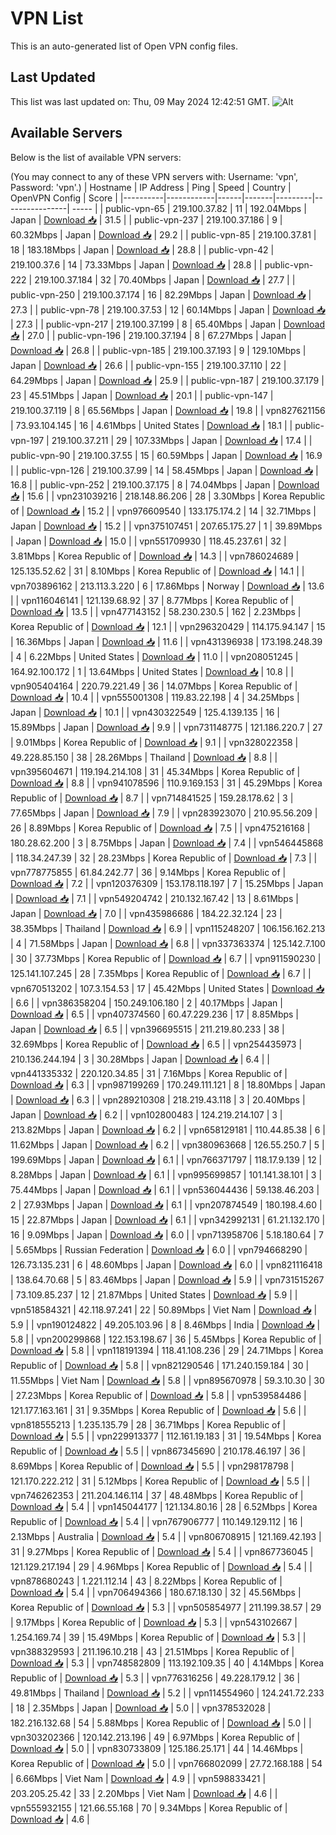 # VPN List

This is an auto-generated list of Open VPN config files.

## Last Updated

This list was last updated on: Thu, 09 May 2024 12:42:51 GMT.
![Alt](https://repobeats.axiom.co/api/embed/186b98318ef1479477931607c1ad7d823f12451f.svg "Repobeats analytics image")

## Available Servers

Below is the list of available VPN servers:

(You may connect to any of these VPN servers with: Username: 'vpn', Password: 'vpn'.)
| Hostname | IP Address | Ping | Speed | Country | OpenVPN Config | Score |
|----------|------------|------|-------|---------|----------------| ----- |
| public-vpn-65 | 219.100.37.82 | 11 | 192.04Mbps | Japan | [Download 📥](./configs/server_0_JP.ovpn) | 31.5 |
| public-vpn-237 | 219.100.37.186 | 9 | 60.32Mbps | Japan | [Download 📥](./configs/server_1_JP.ovpn) | 29.2 |
| public-vpn-85 | 219.100.37.81 | 18 | 183.18Mbps | Japan | [Download 📥](./configs/server_2_JP.ovpn) | 28.8 |
| public-vpn-42 | 219.100.37.6 | 14 | 73.33Mbps | Japan | [Download 📥](./configs/server_3_JP.ovpn) | 28.8 |
| public-vpn-222 | 219.100.37.184 | 32 | 70.40Mbps | Japan | [Download 📥](./configs/server_4_JP.ovpn) | 27.7 |
| public-vpn-250 | 219.100.37.174 | 16 | 82.29Mbps | Japan | [Download 📥](./configs/server_5_JP.ovpn) | 27.3 |
| public-vpn-78 | 219.100.37.53 | 12 | 60.14Mbps | Japan | [Download 📥](./configs/server_6_JP.ovpn) | 27.3 |
| public-vpn-217 | 219.100.37.199 | 8 | 65.40Mbps | Japan | [Download 📥](./configs/server_7_JP.ovpn) | 27.0 |
| public-vpn-196 | 219.100.37.194 | 8 | 67.27Mbps | Japan | [Download 📥](./configs/server_8_JP.ovpn) | 26.8 |
| public-vpn-185 | 219.100.37.193 | 9 | 129.10Mbps | Japan | [Download 📥](./configs/server_9_JP.ovpn) | 26.6 |
| public-vpn-155 | 219.100.37.110 | 22 | 64.29Mbps | Japan | [Download 📥](./configs/server_10_JP.ovpn) | 25.9 |
| public-vpn-187 | 219.100.37.179 | 23 | 45.51Mbps | Japan | [Download 📥](./configs/server_11_JP.ovpn) | 20.1 |
| public-vpn-147 | 219.100.37.119 | 8 | 65.56Mbps | Japan | [Download 📥](./configs/server_12_JP.ovpn) | 19.8 |
| vpn827621156 | 73.93.104.145 | 16 | 4.61Mbps | United States | [Download 📥](./configs/server_13_US.ovpn) | 18.1 |
| public-vpn-197 | 219.100.37.211 | 29 | 107.33Mbps | Japan | [Download 📥](./configs/server_14_JP.ovpn) | 17.4 |
| public-vpn-90 | 219.100.37.55 | 15 | 60.59Mbps | Japan | [Download 📥](./configs/server_15_JP.ovpn) | 16.9 |
| public-vpn-126 | 219.100.37.99 | 14 | 58.45Mbps | Japan | [Download 📥](./configs/server_16_JP.ovpn) | 16.8 |
| public-vpn-252 | 219.100.37.175 | 8 | 74.04Mbps | Japan | [Download 📥](./configs/server_17_JP.ovpn) | 15.6 |
| vpn231039216 | 218.148.86.206 | 28 | 3.30Mbps | Korea Republic of | [Download 📥](./configs/server_18_KR.ovpn) | 15.2 |
| vpn976609540 | 133.175.174.2 | 14 | 32.71Mbps | Japan | [Download 📥](./configs/server_19_JP.ovpn) | 15.2 |
| vpn375107451 | 207.65.175.27 | 1 | 39.89Mbps | Japan | [Download 📥](./configs/server_20_JP.ovpn) | 15.0 |
| vpn551709930 | 118.45.237.61 | 32 | 3.81Mbps | Korea Republic of | [Download 📥](./configs/server_21_KR.ovpn) | 14.3 |
| vpn786024689 | 125.135.52.62 | 31 | 8.10Mbps | Korea Republic of | [Download 📥](./configs/server_22_KR.ovpn) | 14.1 |
| vpn703896162 | 213.113.3.220 | 6 | 17.86Mbps | Norway | [Download 📥](./configs/server_23_NO.ovpn) | 13.6 |
| vpn116046141 | 121.139.68.92 | 37 | 8.77Mbps | Korea Republic of | [Download 📥](./configs/server_24_KR.ovpn) | 13.5 |
| vpn477143152 | 58.230.230.5 | 162 | 2.23Mbps | Korea Republic of | [Download 📥](./configs/server_25_KR.ovpn) | 12.1 |
| vpn296320429 | 114.175.94.147 | 15 | 16.36Mbps | Japan | [Download 📥](./configs/server_26_JP.ovpn) | 11.6 |
| vpn431396938 | 173.198.248.39 | 4 | 6.22Mbps | United States | [Download 📥](./configs/server_27_US.ovpn) | 11.0 |
| vpn208051245 | 164.92.100.172 | 1 | 13.64Mbps | United States | [Download 📥](./configs/server_28_US.ovpn) | 10.8 |
| vpn905404164 | 220.79.221.49 | 36 | 14.07Mbps | Korea Republic of | [Download 📥](./configs/server_29_KR.ovpn) | 10.4 |
| vpn555001308 | 119.83.22.198 | 4 | 34.25Mbps | Japan | [Download 📥](./configs/server_30_JP.ovpn) | 10.1 |
| vpn430322549 | 125.4.139.135 | 16 | 15.89Mbps | Japan | [Download 📥](./configs/server_31_JP.ovpn) | 9.9 |
| vpn731148775 | 121.186.220.7 | 27 | 9.01Mbps | Korea Republic of | [Download 📥](./configs/server_32_KR.ovpn) | 9.1 |
| vpn328022358 | 49.228.85.150 | 38 | 28.26Mbps | Thailand | [Download 📥](./configs/server_33_TH.ovpn) | 8.8 |
| vpn395604671 | 119.194.214.108 | 31 | 45.34Mbps | Korea Republic of | [Download 📥](./configs/server_34_KR.ovpn) | 8.8 |
| vpn941078596 | 110.9.169.153 | 31 | 45.29Mbps | Korea Republic of | [Download 📥](./configs/server_35_KR.ovpn) | 8.7 |
| vpn714841525 | 159.28.178.62 | 3 | 77.65Mbps | Japan | [Download 📥](./configs/server_36_JP.ovpn) | 7.9 |
| vpn283923070 | 210.95.56.209 | 26 | 8.89Mbps | Korea Republic of | [Download 📥](./configs/server_37_KR.ovpn) | 7.5 |
| vpn475216168 | 180.28.62.200 | 3 | 8.75Mbps | Japan | [Download 📥](./configs/server_38_JP.ovpn) | 7.4 |
| vpn546445868 | 118.34.247.39 | 32 | 28.23Mbps | Korea Republic of | [Download 📥](./configs/server_39_KR.ovpn) | 7.3 |
| vpn778775855 | 61.84.242.77 | 36 | 9.14Mbps | Korea Republic of | [Download 📥](./configs/server_40_KR.ovpn) | 7.2 |
| vpn120376309 | 153.178.118.197 | 7 | 15.25Mbps | Japan | [Download 📥](./configs/server_41_JP.ovpn) | 7.1 |
| vpn549204742 | 210.132.167.42 | 13 | 8.61Mbps | Japan | [Download 📥](./configs/server_42_JP.ovpn) | 7.0 |
| vpn435986686 | 184.22.32.124 | 23 | 38.35Mbps | Thailand | [Download 📥](./configs/server_43_TH.ovpn) | 6.9 |
| vpn115248207 | 106.156.162.213 | 4 | 71.58Mbps | Japan | [Download 📥](./configs/server_44_JP.ovpn) | 6.8 |
| vpn337363374 | 125.142.7.100 | 30 | 37.73Mbps | Korea Republic of | [Download 📥](./configs/server_45_KR.ovpn) | 6.7 |
| vpn911590230 | 125.141.107.245 | 28 | 7.35Mbps | Korea Republic of | [Download 📥](./configs/server_46_KR.ovpn) | 6.7 |
| vpn670513202 | 107.3.154.53 | 17 | 45.42Mbps | United States | [Download 📥](./configs/server_47_US.ovpn) | 6.6 |
| vpn386358204 | 150.249.106.180 | 2 | 40.17Mbps | Japan | [Download 📥](./configs/server_48_JP.ovpn) | 6.5 |
| vpn407374560 | 60.47.229.236 | 17 | 8.85Mbps | Japan | [Download 📥](./configs/server_49_JP.ovpn) | 6.5 |
| vpn396695515 | 211.219.80.233 | 38 | 32.69Mbps | Korea Republic of | [Download 📥](./configs/server_50_KR.ovpn) | 6.5 |
| vpn254435973 | 210.136.244.194 | 3 | 30.28Mbps | Japan | [Download 📥](./configs/server_51_JP.ovpn) | 6.4 |
| vpn441335332 | 220.120.34.85 | 31 | 7.16Mbps | Korea Republic of | [Download 📥](./configs/server_52_KR.ovpn) | 6.3 |
| vpn987199269 | 170.249.111.121 | 8 | 18.80Mbps | Japan | [Download 📥](./configs/server_53_JP.ovpn) | 6.3 |
| vpn289210308 | 218.219.43.118 | 3 | 20.40Mbps | Japan | [Download 📥](./configs/server_54_JP.ovpn) | 6.2 |
| vpn102800483 | 124.219.214.107 | 3 | 213.82Mbps | Japan | [Download 📥](./configs/server_55_JP.ovpn) | 6.2 |
| vpn658129181 | 110.44.85.38 | 6 | 11.62Mbps | Japan | [Download 📥](./configs/server_56_JP.ovpn) | 6.2 |
| vpn380963668 | 126.55.250.7 | 5 | 199.69Mbps | Japan | [Download 📥](./configs/server_57_JP.ovpn) | 6.1 |
| vpn766371797 | 118.17.9.139 | 12 | 8.28Mbps | Japan | [Download 📥](./configs/server_58_JP.ovpn) | 6.1 |
| vpn995699857 | 101.141.38.101 | 3 | 75.44Mbps | Japan | [Download 📥](./configs/server_59_JP.ovpn) | 6.1 |
| vpn536044436 | 59.138.46.203 | 2 | 27.93Mbps | Japan | [Download 📥](./configs/server_60_JP.ovpn) | 6.1 |
| vpn207874549 | 180.198.4.60 | 15 | 22.87Mbps | Japan | [Download 📥](./configs/server_61_JP.ovpn) | 6.1 |
| vpn342992131 | 61.21.132.170 | 16 | 9.09Mbps | Japan | [Download 📥](./configs/server_62_JP.ovpn) | 6.0 |
| vpn713958706 | 5.18.180.64 | 7 | 5.65Mbps | Russian Federation | [Download 📥](./configs/server_63_RU.ovpn) | 6.0 |
| vpn794668290 | 126.73.135.231 | 6 | 48.60Mbps | Japan | [Download 📥](./configs/server_64_JP.ovpn) | 6.0 |
| vpn821116418 | 138.64.70.68 | 5 | 83.46Mbps | Japan | [Download 📥](./configs/server_65_JP.ovpn) | 5.9 |
| vpn731515267 | 73.109.85.237 | 12 | 21.87Mbps | United States | [Download 📥](./configs/server_66_US.ovpn) | 5.9 |
| vpn518584321 | 42.118.97.241 | 22 | 50.89Mbps | Viet Nam | [Download 📥](./configs/server_67_VN.ovpn) | 5.9 |
| vpn190124822 | 49.205.103.96 | 8 | 8.46Mbps | India | [Download 📥](./configs/server_68_IN.ovpn) | 5.8 |
| vpn200299868 | 122.153.198.67 | 36 | 5.45Mbps | Korea Republic of | [Download 📥](./configs/server_69_KR.ovpn) | 5.8 |
| vpn118191394 | 118.41.108.236 | 29 | 24.71Mbps | Korea Republic of | [Download 📥](./configs/server_70_KR.ovpn) | 5.8 |
| vpn821290546 | 171.240.159.184 | 30 | 11.55Mbps | Viet Nam | [Download 📥](./configs/server_71_VN.ovpn) | 5.8 |
| vpn895670978 | 59.3.10.30 | 30 | 27.23Mbps | Korea Republic of | [Download 📥](./configs/server_72_KR.ovpn) | 5.8 |
| vpn539584486 | 121.177.163.161 | 31 | 9.35Mbps | Korea Republic of | [Download 📥](./configs/server_73_KR.ovpn) | 5.6 |
| vpn818555213 | 1.235.135.79 | 28 | 36.71Mbps | Korea Republic of | [Download 📥](./configs/server_74_KR.ovpn) | 5.5 |
| vpn229913377 | 112.161.19.183 | 31 | 19.54Mbps | Korea Republic of | [Download 📥](./configs/server_75_KR.ovpn) | 5.5 |
| vpn867345690 | 210.178.46.197 | 36 | 8.69Mbps | Korea Republic of | [Download 📥](./configs/server_76_KR.ovpn) | 5.5 |
| vpn298178798 | 121.170.222.212 | 31 | 5.12Mbps | Korea Republic of | [Download 📥](./configs/server_77_KR.ovpn) | 5.5 |
| vpn746262353 | 211.204.146.114 | 37 | 48.48Mbps | Korea Republic of | [Download 📥](./configs/server_78_KR.ovpn) | 5.4 |
| vpn145044177 | 121.134.80.16 | 28 | 6.52Mbps | Korea Republic of | [Download 📥](./configs/server_79_KR.ovpn) | 5.4 |
| vpn767906777 | 110.149.129.112 | 16 | 2.13Mbps | Australia | [Download 📥](./configs/server_80_AU.ovpn) | 5.4 |
| vpn806708915 | 121.169.42.193 | 31 | 9.27Mbps | Korea Republic of | [Download 📥](./configs/server_81_KR.ovpn) | 5.4 |
| vpn867736045 | 121.129.217.194 | 29 | 4.96Mbps | Korea Republic of | [Download 📥](./configs/server_82_KR.ovpn) | 5.4 |
| vpn878680243 | 1.221.112.14 | 43 | 8.22Mbps | Korea Republic of | [Download 📥](./configs/server_83_KR.ovpn) | 5.4 |
| vpn706494366 | 180.67.18.130 | 32 | 45.56Mbps | Korea Republic of | [Download 📥](./configs/server_84_KR.ovpn) | 5.3 |
| vpn505854977 | 211.199.38.57 | 29 | 9.17Mbps | Korea Republic of | [Download 📥](./configs/server_85_KR.ovpn) | 5.3 |
| vpn543102667 | 1.254.169.74 | 39 | 15.49Mbps | Korea Republic of | [Download 📥](./configs/server_86_KR.ovpn) | 5.3 |
| vpn388329593 | 211.196.10.218 | 43 | 21.51Mbps | Korea Republic of | [Download 📥](./configs/server_87_KR.ovpn) | 5.3 |
| vpn748582809 | 113.192.109.35 | 40 | 4.14Mbps | Korea Republic of | [Download 📥](./configs/server_88_KR.ovpn) | 5.3 |
| vpn776316256 | 49.228.179.12 | 36 | 49.81Mbps | Thailand | [Download 📥](./configs/server_89_TH.ovpn) | 5.2 |
| vpn114554960 | 124.241.72.233 | 18 | 2.35Mbps | Japan | [Download 📥](./configs/server_90_JP.ovpn) | 5.0 |
| vpn378532028 | 182.216.132.68 | 54 | 5.88Mbps | Korea Republic of | [Download 📥](./configs/server_91_KR.ovpn) | 5.0 |
| vpn303202366 | 120.142.213.196 | 49 | 6.97Mbps | Korea Republic of | [Download 📥](./configs/server_92_KR.ovpn) | 5.0 |
| vpn830733809 | 125.186.25.171 | 44 | 14.46Mbps | Korea Republic of | [Download 📥](./configs/server_93_KR.ovpn) | 5.0 |
| vpn766802099 | 27.72.168.188 | 54 | 6.66Mbps | Viet Nam | [Download 📥](./configs/server_94_VN.ovpn) | 4.9 |
| vpn598833421 | 203.205.25.42 | 33 | 2.20Mbps | Viet Nam | [Download 📥](./configs/server_95_VN.ovpn) | 4.6 |
| vpn555932155 | 121.66.55.168 | 70 | 9.34Mbps | Korea Republic of | [Download 📥](./configs/server_96_KR.ovpn) | 4.6 |
